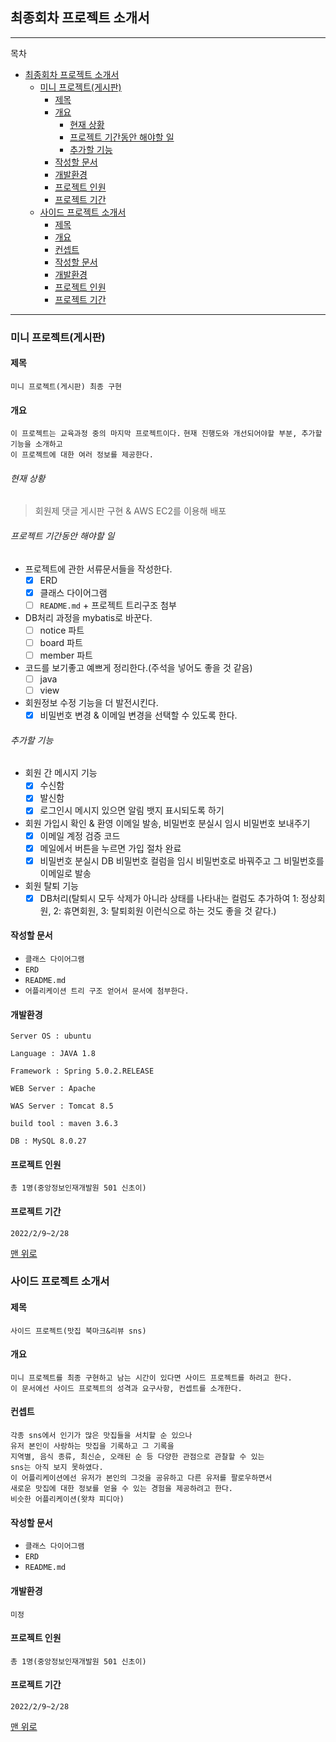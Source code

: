 ## 최종회차 프로젝트 소개서

---
목차 
- [최종회차 프로젝트 소개서](#최종회차-프로젝트-소개서)
  - [미니 프로젝트(게시판)](#미니-프로젝트게시판)
    - [제목](#제목)
    - [개요](#개요)
        - [현재 상황](#현재-상황)
        - [프로젝트 기간동안 해야할 일](#프로젝트-기간동안-해야할-일)
        - [추가할 기능](#추가할-기능)
    - [작성할 문서](#작성할-문서)
    - [개발환경](#개발환경)
    - [프로젝트 인원](#프로젝트-인원)
    - [프로젝트 기간](#프로젝트-기간)
  - [사이드 프로젝트 소개서](#사이드-프로젝트-소개서)
    - [제목](#제목-1)
    - [개요](#개요-1)
    - [컨셉트](#컨셉트)
    - [작성할 문서](#작성할-문서-1)
    - [개발환경](#개발환경-1)
    - [프로젝트 인원](#프로젝트-인원-1)
    - [프로젝트 기간](#프로젝트-기간-1)
---

### 미니 프로젝트(게시판)

#### 제목 
`미니 프로젝트(게시판) 최종 구현`
    
#### 개요   
`이 프로젝트는 교육과정 중의 마지막 프로젝트이다.`
`현재 진행도와 개선되어야할 부분, 추가할 기능을 소개하고`   
`이 프로젝트에 대한 여러 정보를 제공한다.`

###### 현재 상황
> 회원제 댓글 게시판 구현 & AWS EC2를 이용해 배포   

###### 프로젝트 기간동안 해야할 일
- 프로젝트에 관한 서류문서들을 작성한다.
  - [x] ERD
  - [x] 클래스 다이어그램
  - [ ] `README.md` + 프로젝트 트리구조 첨부
- DB처리 과정을 mybatis로 바꾼다.
  - [ ] notice 파트
  - [ ] board 파트
  - [ ] member 파트 
- 코드를 보기좋고 예쁘게 정리한다.(주석을 넣어도 좋을 것 같음)
  - [ ] java
  - [ ] view
- 회원정보 수정 기능을 더 발전시킨다.
  - [x] 비밀번호 변경 & 이메일 변경을 선택할 수 있도록 한다.
###### 추가할 기능
- 회원 간 메시지 기능
  - [x] 수신함
  - [x] 발신함
  - [x] 로그인시 메시지 있으면 알림 뱃지 표시되도록 하기
- 회원 가입시 확인 & 환영 이메일 발송, 비밀번호 분실시 임시 비밀번호 보내주기
  - [x] 이메일 계정 검증 코드
  - [x] 메일에서 버튼을 누르면 가입 절차 완료
  - [x] 비밀번호 분실시 DB 비밀번호 컬럼을 임시 비밀번호로 바꿔주고 그 비밀번호를 이메일로 발송
- 회원 탈퇴 기능
  - [x] DB처리(탈퇴시 모두 삭제가 아니라 상태를 나타내는 컬럼도 추가하여 
          1: 정상회원, 2: 휴면회원, 3: 탈퇴회원 이런식으로 하는 것도 좋을 것 같다.) 

#### 작성할 문서
- `클래스 다이어그램`
- `ERD`
- `README.md`
- `어플리케이션 트리 구조 얻어서 문서에 첨부한다.`
#### 개발환경
    
    Server OS : ubuntu
    
    Language : JAVA 1.8
    
    Framework : Spring 5.0.2.RELEASE
    
    WEB Server : Apache
    
    WAS Server : Tomcat 8.5
    
    build tool : maven 3.6.3
    
    DB : MySQL 8.0.27

#### 프로젝트 인원
`총 1명(중앙정보인재개발원 501 신초이)`

#### 프로젝트 기간
`2022/2/9~2/28`

[맨 위로](#최종회차-프로젝트-소개서)

### 사이드 프로젝트 소개서

#### 제목 
`사이드 프로젝트(맛집 북마크&리뷰 sns)`
    
#### 개요
`미니 프로젝트를 최종 구현하고 남는 시간이 있다면 사이드 프로젝트를 하려고 한다.`   
`이 문서에선 사이드 프로젝트의 성격과 요구사항, 컨셉트를 소개한다.`

#### 컨셉트
`각종 sns에서 인기가 많은 맛집들을 서치할 순 있으나`    
`유저 본인이 사랑하는 맛집을 기록하고 그 기록을`    
`지역별, 음식 종류, 최신순, 오래된 순 등 다양한 관점으로 관찰할 수 있는`   
`sns는 아직 보지 못하였다.`   
`이 어플리케이션에선 유저가 본인의 그것을 공유하고 다른 유저를 팔로우하면서`   
`새로운 맛집에 대한 정보를 얻을 수 있는 경험을 제공하려고 한다.`   
`비슷한 어플리케이션(왓챠 피디아)` 

#### 작성할 문서
- `클래스 다이어그램`
- `ERD`
- `README.md`

#### 개발환경
    
    미정

#### 프로젝트 인원
`총 1명(중앙정보인재개발원 501 신초이)`

#### 프로젝트 기간
`2022/2/9~2/28`

[맨 위로](#최종회차-프로젝트-소개서)